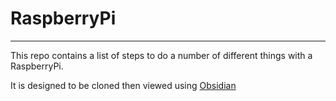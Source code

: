 # RaspberryPi
---
This repo contains a list of steps to do a number of different things with a RaspberryPi.

It is designed to be cloned then viewed using [Obsidian](https://obsidian.md/)
